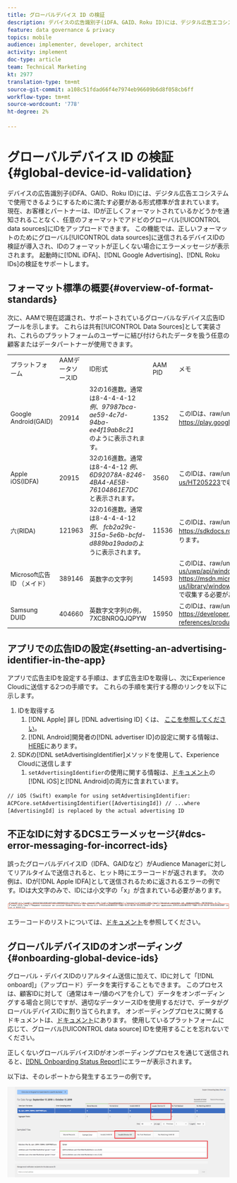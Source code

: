 ```yaml
---
title: グローバルデバイス ID の検証
description: デバイスの広告識別子(iDFA、GAID、Roku ID)には、デジタル広告エコシステムで使用できるようにするために満たす必要がある形式標準が含まれています。 現在、お客様とパートナーは、IDが正しく形式設定されているかどうかを通知されることなく、任意の形式でグローバルデータソースにIDをアップロードできます。 この機能では、適切な形式設定を行うためにグローバルデータソースに送信されるデバイスIDの検証が導入され、IDの形式が正しくない場合にエラーメッセージが表示されます。 起動時のiDFA、Google Advertising、Roku IDの検証をサポートします。
feature: data governance & privacy
topics: mobile
audience: implementer, developer, architect
activity: implement
doc-type: article
team: Technical Marketing
kt: 2977
translation-type: tm+mt
source-git-commit: a108c51fdad66f4e7974eb96609b6d8f058cb6ff
workflow-type: tm+mt
source-wordcount: '778'
ht-degree: 2%

---
```



# グローバルデバイス ID の検証 {#global-device-id-validation}

デバイスの広告識別子(iDFA、GAID、Roku ID)には、デジタル広告エコシステムで使用できるようにするために満たす必要がある形式標準が含まれています。 現在、お客様とパートナーは、IDが正しくフォーマットされているかどうかを通知されることなく、任意のフォーマットでアドビのグローバル[!UICONTROL data sources]にIDをアップロードできます。 この機能では、正しいフォーマットのためにグローバル[!UICONTROL data sources]に送信されるデバイスIDの検証が導入され、IDのフォーマットが正しくない場合にエラーメッセージが表示されます。 起動時に[!DNL iDFA]、[!DNL Google Advertising]、[!DNL Roku IDs]の検証をサポートします。

## フォーマット標準の概要{#overview-of-format-standards}

次に、AAMで現在認識され、サポートされているグローバルなデバイス広告IDプールを示します。 これらは共有[!UICONTROL Data Sources]として実装され、これらのプラットフォームのユーザーに結び付けられたデータを扱う任意の顧客またはデータパートナーが使用できます。

<table>
  <tr>
   <td>プラットフォーム </td>
   <td>AAMデータソースID </td>
   <td>ID形式 </td>
   <td>AAM PID </td>
   <td>メモ </td>
  </tr>
  <tr>
   <td>Google Android(GAID)</td>
   <td>20914</td>
   <td>32の16進数。通常は8-4-4-4-12<em>例、97987bca-ae59-4c7d-94ba-ee4f19ab8c21<br/> </em>のように表示されます。 </td>
   <td>1352</td>
   <td>このIDは、raw/unhashed/unaltered form Reference - <a href="https://play.google.com/about/monetization-ads/ads/ad-id/">https://play.google.com/about/monetization-ads/ads/ad-id/</a>で収集する必要があります。</td>
  </tr>
  <tr>
   <td>Apple iOS(IDFA)</td>
   <td>20915</td>
   <td>32の16進数。通常は8-4-4-12 <em>例、6D92078A-8246-4BA4-AE5B-76104861E7DC<br /> </em>と表示されます。 </td>
   <td>3560</td>
   <td>このIDは、raw/unhashed/unaltered form Reference - <a href="https://support.apple.com/en-us/HT205223">https://support.apple.com/en-us/HT205223</a>で収集する必要があります。</td>
  </tr>
  <tr>
   <td>六(RIDA)</td>
   <td>121963</td>
   <td>32の16進数。通常は8-4-4-4-12 <em>例、</em> <em>fcb2a29c-315a-5e6b-bcfd-d889ba19ada</em>のように表示されます。</td>
   <td>11536</td>
   <td>このIDは、raw/unhashed/unaltered form Reference - <a href="https://sdkdocs.roku.com/display/sdkdoc/Roku+Advertising+Framework">https://sdkdocs.roku.com/display/sdkdoc/Roku+Advertising+Framework</a>で収集する必要があります。 </td>
  </tr>
  <tr>
   <td>Microsoft広告ID （メイド）</td>
   <td>389146</td>
   <td>英数字の文字列</td>
   <td>14593</td>
   <td>このIDは、raw/unhashed/unaltered form Reference - <a href="https://docs.microsoft.com/en-us/uwp/api/windows.system.userprofile.advertisingmanager.advertisingid">https://docs.microsoft.com/en-us/uwp/api/windows.system.userprofile.advertisingmanager.advertisingid</a><br/><a href="https://msdn.microsoft.com/en-us/library/windows/apps/windows.system.userprofile.advertisingmanager.advertisingid.aspx">https://msdn.microsoft.com/en-us/library/windows/apps/windows.system.userprofile.advertisingmanager.advertisingid.aspx</a>で収集する必要があります。</td>
  </tr>
  <tr>
   <td>Samsung DUID</td>
   <td>404660</td>
   <td>英数字文字列の例， 7XCBNROQJQPYW</td>
   <td>15950</td>
   <td>このIDは、raw/unhashed/unaltered form Reference - <a href="https://developer.samsung.com/tv/develop/api-references/samsung-product-api-references/productinfo-api">https://developer.samsung.com/tv/develop/api-references/samsung-product-api-references/productinfo-api</a>で収集する必要があります。 </td>
  </tr>
</table>

## アプリでの広告IDの設定{#setting-an-advertising-identifier-in-the-app}

アプリで広告主IDを設定する手順は、まず広告主IDを取得し、次にExperience Cloudに送信する2つの手順です。 これらの手順を実行する際のリンクを以下に示します。

1. IDを取得する
   1. [!DNL Apple] 詳し [!DNL advertising ID] くは、 [ここを参照してください](https://developer.apple.com/documentation/adsupport/asidentifiermanager)。
   1. [!DNL Android]開発者の[!DNL advertiser ID]の設定に関する情報は、[HERE](http://www.androiddocs.com/google/play-services/id.html)にあります。
1. SDKの[!DNL setAdvertisingIdentifier]メソッドを使用して、Experience Cloudに送信します
   1. `setAdvertisingIdentifier`の使用に関する情報は、[ドキュメント](https://aep-sdks.gitbook.io/docs/using-mobile-extensions/mobile-core/identity/identity-api-reference#set-an-advertising-identifier)の[!DNL iOS]と[!DNL Android]の両方に含まれています。

`// iOS (Swift) example for using setAdvertisingIdentifier:`
`ACPCore.setAdvertisingIdentifier([AdvertisingId]) // ...where [AdvertisingId] is replaced by the actual advertising ID`

## 不正なIDに対するDCSエラーメッセージ{#dcs-error-messaging-for-incorrect-ids}

誤ったグローバルデバイスID（IDFA、GAIDなど）がAudience Managerに対してリアルタイムで送信されると、ヒット時にエラーコードが返されます。 次の例は、IDが[!DNL Apple IDFA]として送信されるために返されるエラーの例です。IDは大文字のみで、IDには小文字の「x」が含まれている必要があります。

![エラー画像](assets/image_4_.png)

エラーコードのリストについては、[ドキュメント](https://experienceleague.adobe.com/docs/audience-manager/user-guide/api-and-sdk-code/dcs/dcs-api-reference/dcs-error-codes.html?lang=en#api-and-sdk-code)を参照してください。

## グローバルデバイスIDのオンボーディング{#onboarding-global-device-ids}

グローバル・デバイスIDのリアルタイム送信に加えて、IDに対して「[!DNL onboard]」（アップロード）データを実行することもできます。 このプロセスは、顧客IDに対して（通常はキー/値のペアを介して）データをオンボーディングする場合と同じですが、適切なデータソースIDを使用するだけで、データがグローバルデバイスIDに割り当てられます。 オンボーディングプロセスに関するドキュメントは、[ドキュメント](https://experienceleague.adobe.com/docs/audience-manager/user-guide/implementation-integration-guides/sending-audience-data/batch-data-transfer-process/batch-data-transfer-overview.html?lang=en#implementation-integration-guides)にあります。 使用しているプラットフォームに応じて、グローバル[!UICONTROL data source] IDを使用することを忘れないでください。

正しくないグローバルデバイスIDがオンボーディングプロセスを通じて送信されると、[[!DNL Onboarding Status Report]](https://experienceleague.adobe.com/docs/audience-manager/user-guide/reporting/onboarding-status-report.html?lang=en#reporting)にエラーが表示されます。

以下は、そのレポートから発生するエラーの例です。

![エラー画像](assets/image_5_.png)